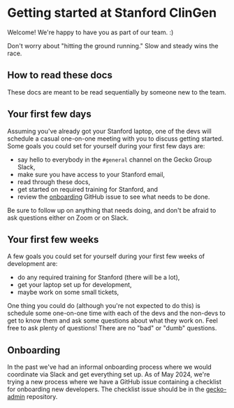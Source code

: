 # Getting started at Stanford ClinGen

Welcome! We're happy to have you as part of our team. :)

Don't worry about "hitting the ground running." Slow and steady wins the race.

## How to read these docs

These docs are meant to be read sequentially by someone new to the team.

## Your first few days

Assuming you've already got your Stanford laptop, one of the devs will schedule
a casual one-on-one meeting with you to discuss getting started. Some goals you
could set for yourself during your first few days are:

- say hello to everybody in the `#general` channel on the Gecko Group Slack,
- make sure you have access to your Stanford email,
- read through these docs,
- get started on required training for Stanford, and
- review the [onboarding](#onboarding) GitHub issue to see what needs to be
  done.

Be sure to follow up on anything that needs doing, and don't be afraid to ask
questions either on Zoom or on Slack.

## Your first few weeks

A few goals you could set for yourself during your first few weeks of
development are:

- do any required training for Stanford (there will be a lot),
- get your laptop set up for development,
- maybe work on some small tickets,

One thing you could do (although you're not expected to do this) is schedule
some one-on-one time with each of the devs and the non-devs to get to know them
and ask some questions about what they work on. Feel free to ask plenty of
questions! There are no "bad" or "dumb" questions.

## Onboarding

In the past we've had an informal onboarding process where we would coordinate
via Slack and get everything set up. As of May 2024, we're trying a new process
where we have a GitHub issue containing a checklist for onboarding new
developers. The checklist issue should be in the
[gecko-admin](https://github.com/gecko-group/gecko-admin) repository.